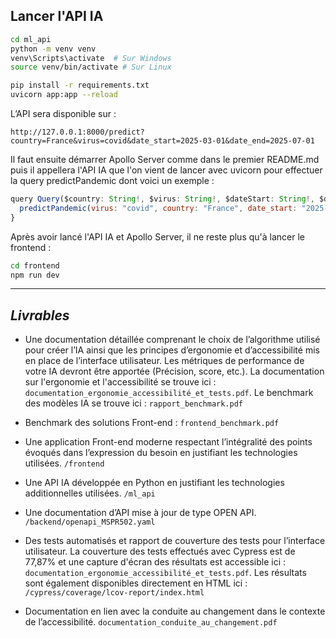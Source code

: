 ## **Lancer l'API IA**

```bash
cd ml_api
python -m venv venv
venv\Scripts\activate  # Sur Windows
source venv/bin/activate # Sur Linux

pip install -r requirements.txt
uvicorn app:app --reload
```

L’API sera disponible sur :

```
http://127.0.0.1:8000/predict?country=France&virus=covid&date_start=2025-03-01&date_end=2025-07-01
```

Il faut ensuite démarrer Apollo Server comme dans le premier README.md puis il appellera l'API IA que l'on vient de lancer avec uvicorn pour effectuer la query predictPandemic dont voici un exemple :

```js
query Query($country: String!, $virus: String!, $dateStart: String!, $dateEnd: String!) {
  predictPandemic(virus: "covid", country: "France", date_start: "2025-03-01", date_end: "2025-07-01")
}
```

Après avoir lancé l'API IA et Apollo Server, il ne reste plus qu'à lancer le frontend :

```bash
cd frontend
npm run dev
```

---

## ***Livrables***

- Une documentation détaillée comprenant le choix de l’algorithme utilisé pour créer l’IA ainsi que les principes d’ergonomie et d’accessibilité mis en place de l’interface utilisateur. Les métriques de performance de votre IA devront être apportée (Précision, score, etc.).
La documentation sur l'ergonomie et l'accessibilité se trouve ici : `documentation_ergonomie_accessibilité_et_tests.pdf`.
Le benchmark des modèles IA se trouve ici : `rapport_benchmark.pdf`


- Benchmark des solutions Front-end : `frontend_benchmark.pdf`

- Une application Front-end moderne respectant l’intégralité des points évoqués dans l’expression du besoin en justifiant les technologies utilisées. `/frontend`

- Une API IA développée en Python en justifiant les technologies additionnelles utilisées. `/ml_api`

- Une documentation d’API mise à jour de type OPEN API. `/backend/openapi_MSPR502.yaml`

- Des tests automatisés et rapport de couverture des tests pour l’interface utilisateur. La couverture des tests effectués avec Cypress est de 77,87% et une capture d'écran des résultats est accessible ici : `documentation_ergonomie_accessibilité_et_tests.pdf`. Les résultats sont également disponibles directement en HTML ici : `/cypress/coverage/lcov-report/index.html`

- Documentation en lien avec la conduite au changement dans le contexte de l’accessibilité. `documentation_conduite_au_changement.pdf`